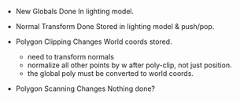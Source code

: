 * New Globals Done
    In lighting model.

* Normal Transform Done
    Stored in lighting model & push/pop.

* Polygon Clipping Changes
    World coords stored.

    * need to transform normals
    * normalize all other points by w after poly-clip, not just position.
    * the global poly must be converted to world coords.

* Polygon Scanning Changes
    Nothing done?

